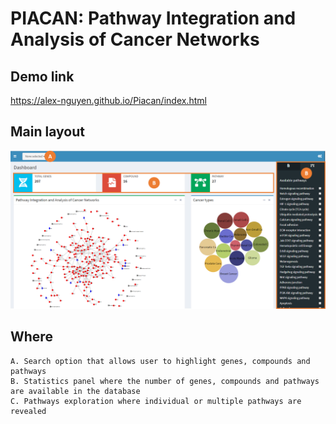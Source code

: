 # PIACAN: Pathway Integration and Analysis of Cancer Networks
## Demo link
https://alex-nguyen.github.io/Piacan/index.html
## Main layout
![alt text](https://github.com/Alex-Nguyen/Piacan/blob/master/Piacan.png?raw=true)

## Where
````
A. Search option that allows user to highlight genes, compounds and pathways
B. Statistics panel where the number of genes, compounds and pathways are available in the database
C. Pathways exploration where individual or multiple pathways are revealed
````
